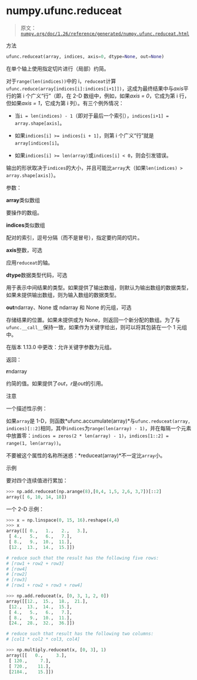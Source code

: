 # numpy.ufunc.reduceat

> 原文：[`numpy.org/doc/1.26/reference/generated/numpy.ufunc.reduceat.html`](https://numpy.org/doc/1.26/reference/generated/numpy.ufunc.reduceat.html)

方法

```py
ufunc.reduceat(array, indices, axis=0, dtype=None, out=None)
```

在单个轴上使用指定切片进行（局部）约简。

对于`range(len(indices))`中的 i，`reduceat`计算`ufunc.reduce(array[indices[i]:indices[i+1]])`，这成为最终结果中与*axis*平行的第 i 个广义“行”（即，在 2-D 数组中，例如，如果*axis = 0*，它成为第 i 行，但如果*axis = 1*，它成为第 i 列）。有三个例外情况：

+   当`i = len(indices) - 1`（即对于最后一个索引），`indices[i+1] = array.shape[axis]`。

+   如果`indices[i] >= indices[i + 1]`，则第 i 个广义“行”就是`array[indices[i]`。

+   如果`indices[i] >= len(array)`或`indices[i] < 0`，则会引发错误。

输出的形状取决于`indices`的大小，并且可能比`array`大（如果`len(indices) > array.shape[axis]`）。

参数：

**array**类似数组

要操作的数组。

**indices**类似数组

配对的索引，逗号分隔（而不是冒号），指定要约简的切片。

**axis**整数，可选

应用`reduceat`的轴。

**dtype**数据类型代码，可选

用于表示中间结果的类型。如果提供了输出数组，则默认为输出数组的数据类型，如果未提供输出数组，则为输入数组的数据类型。

**out**ndarray、None 或 ndarray 和 None 的元组，可选

存储结果的位置。如果未提供或为 None，则返回一个新分配的数组。为了与`ufunc.__call__`保持一致，如果作为关键字给出，则可以将其包装在一个 1 元组中。

在版本 1.13.0 中更改：允许关键字参数为元组。

返回：

**r**ndarray

约简的值。如果提供了*out*，*r*是*out*的引用。

注意

一个描述性示例：

如果`array`是 1-D，则函数*ufunc.accumulate(array)*与`ufunc.reduceat(array, indices)[::2]`相同，其中`indices`为`range(len(array) - 1)`，并在每隔一个元素中放置零：`indices = zeros(2 * len(array) - 1)`，`indices[1::2] = range(1, len(array))`。

不要被这个属性的名称所迷惑：*reduceat(array)*不一定比`array`小。

示例

要对四个连续值进行累加：

```py
>>> np.add.reduceat(np.arange(8),[0,4, 1,5, 2,6, 3,7])[::2]
array([ 6, 10, 14, 18]) 
```

一个 2-D 示例：

```py
>>> x = np.linspace(0, 15, 16).reshape(4,4)
>>> x
array([[ 0.,   1.,   2.,   3.],
 [ 4.,   5.,   6.,   7.],
 [ 8.,   9.,  10.,  11.],
 [12.,  13.,  14.,  15.]]) 
```

```py
# reduce such that the result has the following five rows:
# [row1 + row2 + row3]
# [row4]
# [row2]
# [row3]
# [row1 + row2 + row3 + row4] 
```

```py
>>> np.add.reduceat(x, [0, 3, 1, 2, 0])
array([[12.,  15.,  18.,  21.],
 [12.,  13.,  14.,  15.],
 [ 4.,   5.,   6.,   7.],
 [ 8.,   9.,  10.,  11.],
 [24.,  28.,  32.,  36.]]) 
```

```py
# reduce such that result has the following two columns:
# [col1 * col2 * col3, col4] 
```

```py
>>> np.multiply.reduceat(x, [0, 3], 1)
array([[   0.,     3.],
 [ 120.,     7.],
 [ 720.,    11.],
 [2184.,    15.]]) 
```
